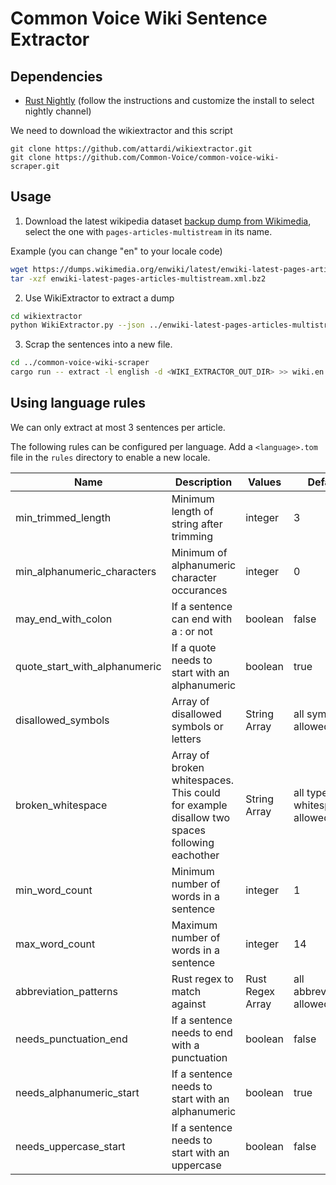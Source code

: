 # Common Voice Wiki Sentence Extractor

## Dependencies

- [Rust Nightly](https://rustup.rs/) (follow the instructions and customize the install to select nightly channel)

We need to download the wikiextractor and this script
```
git clone https://github.com/attardi/wikiextractor.git
git clone https://github.com/Common-Voice/common-voice-wiki-scraper.git
```

## Usage

1. Download the latest wikipedia dataset [backup dump from Wikimedia](https://dumps.wikimedia.org/backup-index-bydb.html), select the one with `pages-articles-multistream` in its name.

Example (you can change "en" to your locale code)

```bash
wget https://dumps.wikimedia.org/enwiki/latest/enwiki-latest-pages-articles-multistream.xml.bz2
tar -xzf enwiki-latest-pages-articles-multistream.xml.bz2
```

2. Use WikiExtractor to extract a dump

```bash
cd wikiextractor
python WikiExtractor.py --json ../enwiki-latest-pages-articles-multistream.xml
```

3. Scrap the sentences into a new file.
```bash
cd ../common-voice-wiki-scraper
cargo run -- extract -l english -d <WIKI_EXTRACTOR_OUT_DIR> >> wiki.en.txt
```

## Using language rules

We can only extract at most 3 sentences per article.

The following rules can be configured per language. Add a `<language>.tom` file in the `rules` directory to enable a new locale.

| Name   |      Description      |  Values | Default |
|--------|-----------------------|---------|---------|
| min_trimmed_length |  Minimum length of string after trimming | integer | 3
| min_alphanumeric_characters |  Minimum of alphanumeric character occurances | integer | 0
| may_end_with_colon |  If a sentence can end with a : or not | boolean | false
| quote_start_with_alphanumeric |  If a quote needs to start with an alphanumeric | boolean | true
| disallowed_symbols |  Array of disallowed symbols or letters | String Array | all symbols allowed
| broken_whitespace |  Array of broken whitespaces. This could for example disallow two spaces following eachother | String Array | all types of whitespaces allowed
| min_word_count |  Minimum number of words in a sentence | integer | 1
| max_word_count |  Maximum number of words in a sentence | integer | 14
| abbreviation_patterns |  Rust regex to match against | Rust Regex Array | all abbreviations allowed
| needs_punctuation_end |  If a sentence needs to end with a punctuation | boolean | false
| needs_alphanumeric_start |  If a sentence needs to start with an alphanumeric | boolean | true
| needs_uppercase_start |  If a sentence needs to start with an uppercase | boolean | false


